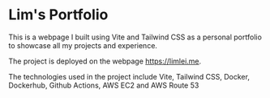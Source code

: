 # Lim's Portfolio

This is a webpage I built using Vite and Tailwind CSS as a personal portfolio to showcase all my projects and experience. 

The project is deployed on the webpage https://limlei.me.

The technologies used in the project include Vite, Tailwind CSS, Docker, Dockerhub, Github Actions, AWS EC2 and AWS Route 53
